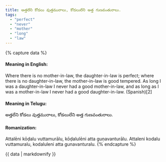 ```yaml
---
title: అత్తలేని కోడలు వుత్తమురాలు, కోడలులేని అత్త గుణవంతురాలు.
tags:
  - "perfect"
  - "never"
  - "mother"
  - "long"
  - "law"
---
```


{% capture data %}
#### Meaning in English:
Where there is no mother-in-law, the daughter-in-law is perfect; where there is no daughter-in-law, the mother-in-law is good tempered.
As long I was a daughter-in-law I never had a good mother-in-law, and as long as I  was a mother-in-law I never had a good daughter-in-law. (Spanish)[2]

#### Meaning in Telugu:
అత్తలేని కోడలు వుత్తమురాలు, కోడలులేని అత్త గుణవంతురాలు.

#### Romanization:
Attalēni kōḍalu vuttamurālu, kōḍalulēni atta guṇavanturālu.
Attaleni kodalu vuttamuralu, kodaluleni atta gunavanturalu.
{% endcapture %}

{{ data | markdownify }}

